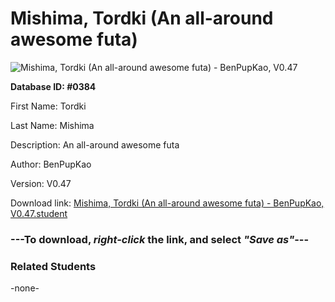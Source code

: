 # Mishima, Tordki (An all-around awesome futa)

<img src="Files/Mishima, Tordki (An all-around awesome futa).png" title="Mishima, Tordki (An all-around awesome futa) - BenPupKao, V0.47">

**Database ID: #0384**

First Name: Tordki

Last Name: Mishima

Description: An all-around awesome futa

Author: BenPupKao

Version: V0.47

Download link: <a href="https://raw.githubusercontent.com/Arbiter1223/Daigaku-Gurashi-Custom-Students/master/Files/Student Files/Mishima%2C%20Tordki%20(An%20all-around%20awesome%20futa)%20-%20BenPupKao%2C%20V0.47.student">Mishima, Tordki (An all-around awesome futa) - BenPupKao, V0.47.student</a>

### ---**To download, _right-click_ the link, and select _"Save as"_**---

### Related Students

-none-
